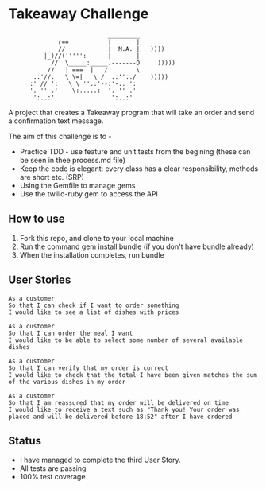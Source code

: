 Takeaway Challenge
==================
```
                            _________
              r==           |       |
           _  //            |  M.A. |   ))))
          |_)//(''''':      |       |
            //  \_____:_____.-------D     )))))
           //   | ===  |   /        \
       .:'//.   \ \=|   \ /  .:'':./    )))))
      :' // ':   \ \ ''..'--:'-.. ':
      '. '' .'    \:.....:--'.-'' .'
       ':..:'                ':..:'

 ```
A project that creates a Takeaway program that will take an order and send a confirmation text message. 

The aim of this challenge is to - 
- Practice TDD - use feature and unit tests from the begining (these can be seen in thee process.md file)
- Keep the code is elegant: every class has a clear responsibility, methods are short etc. (SRP)
- Using the Gemfile to manage gems
- Use the twilio-ruby gem to access the API

How to use 
-------
1. Fork this repo, and clone to your local machine
2. Run the command gem install bundle (if you don't have bundle already)
3. When the installation completes, run bundle

User Stories 
-------

```
As a customer
So that I can check if I want to order something
I would like to see a list of dishes with prices

As a customer
So that I can order the meal I want
I would like to be able to select some number of several available dishes

As a customer
So that I can verify that my order is correct
I would like to check that the total I have been given matches the sum of the various dishes in my order

As a customer
So that I am reassured that my order will be delivered on time
I would like to receive a text such as "Thank you! Your order was placed and will be delivered before 18:52" after I have ordered
```

Status 
-------
- I have managed to complete the third User Story. 
- All tests are passing
- 100% test coverage
